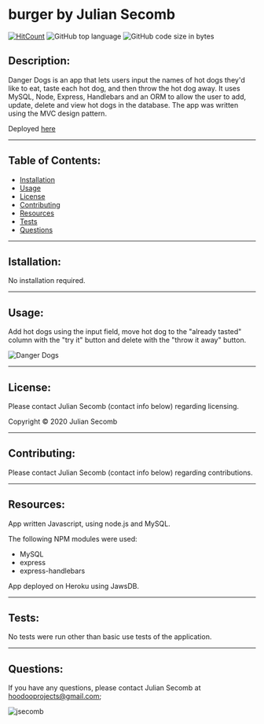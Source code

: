 # burger by Julian Secomb 
    
[![HitCount](http://hits.dwyl.com/{jsecomb}/{burger}.svg)](http://hits.dwyl.com/{jsecomb}/{burger})
![GitHub top language](https://img.shields.io/github/languages/top/jsecomb/burger?style=flat-square)
![GitHub code size in bytes](https://img.shields.io/github/languages/code-size/jsecomb/burger?style=flat-square)
    
## Description: 
    
Danger Dogs is an app that lets users input the names of hot dogs they'd like to eat, taste each hot dog, and then throw the hot dog away. It uses MySQL, Node, Express, Handlebars and an ORM to allow the user to add, update, delete and view hot dogs in the database. The app was written using the MVC design pattern.

Deployed [here](https://secret-journey-11983.herokuapp.com/)
    
---
    
## Table of Contents:
* [Installation](#installation)
* [Usage](#usage)
* [License](#license)
* [Contributing](#contributing)
* [Resources](#resources)
* [Tests](#tests)
* [Questions](#questions)
    
---
    
## Istallation: 
    
No installation required.
    
---
    
## Usage: 
    
Add hot dogs using the input field, move hot dog to the "already tasted" column with the "try it" button and delete with the "throw it away" button.

![Danger Dogs](https://i.imgur.com/dbR0IBo.png?2)
    
---
    
## License: 
    
Please contact Julian Secomb (contact info below) regarding licensing.
    
Copyright © 2020 Julian Secomb
    
---
    
## Contributing:
    
Please contact Julian Secomb (contact info below) regarding contributions.
    
---
    
## Resources:
    
App written Javascript, using node.js and MySQL.

The following NPM modules were used:
* MySQL
* express
* express-handlebars

App deployed on Heroku using JawsDB.
    
---
    
## Tests:
    
No tests were run other than basic use tests of the application.
    
---
    
## Questions:
    
If you have any questions, please contact Julian Secomb at hoodooprojects@gmail.com;
    
<img src="https://avatars3.githubusercontent.com/u/59972103?v=4" alt="jsecomb"/>